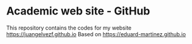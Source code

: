 # Academic web site - GitHub

This repository contains the codes for my website https://juangelvezf.github.io 
Based on https://eduard-martinez.github.io 